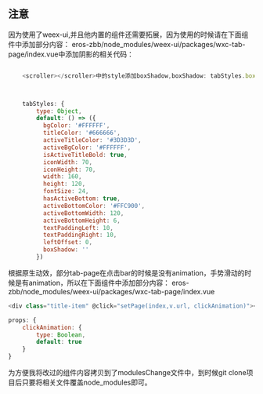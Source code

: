 ## 注意

因为使用了weex-ui,并且他内置的组件还需要拓展，因为使用的时候请在下面组件中添加部分内容：
eros-zbb/node_modules/weex-ui/packages/wxc-tab-page/index.vue中添加阴影的相关代码：

```js

    <scroller></scroller>中的style添加boxShadow,boxShadow: tabStyles.boxShadow



    tabStyles: {
        type: Object,
        default: () => ({
          bgColor: '#FFFFFF',
          titleColor: '#666666',
          activeTitleColor: '#3D3D3D',
          activeBgColor: '#FFFFFF',
          isActiveTitleBold: true,
          iconWidth: 70,
          iconHeight: 70,
          width: 160,
          height: 120,
          fontSize: 24,
          hasActiveBottom: true,
          activeBottomColor: '#FFC900',
          activeBottomWidth: 120,
          activeBottomHeight: 6,
          textPaddingLeft: 10,
          textPaddingRight: 10,
          leftOffset: 0,
          boxShadow: ''
        })

```

根据原生动效，部分tab-page在点击bar的时候是没有animation，手势滑动的时候是有animation，所以在下面组件中添加部分内容：
eros-zbb/node_modules/weex-ui/packages/wxc-tab-page/index.vue

```js
<div class="title-item" @click="setPage(index,v.url, clickAnimation)"></div>

props: {
    clickAnimation: {
        type: Boolean,
        default: true
    }
}
```

为方便我将改过的组件内容拷贝到了modulesChange文件中，到时候git clone项目后只要将相关文件覆盖node_modules即可。
